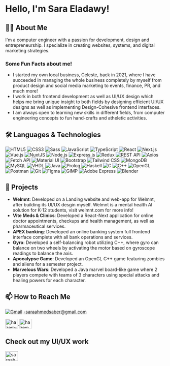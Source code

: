 # Hello, I'm Sara Eladawy!

## 👨‍💻 About Me
I'm a computer engineer with a passion for development, design and entrepreneurship. I specialize in creating websites, systems, and digital marketing strategies.

### Some Fun Facts about me!
- I started my own local business, Celeste, back in 2021, where I have succeeded in managing the whole business completely by myself from product design and social media marketing to events, finance, PR, and much more!
- I work in both frontend development as well as UI/UX design which helps me bring unique insight to both fields by designing efficient UI/UX designs as well as implementing Design-Cohesive frontend interfaces.
- I am always open to learning new skills in different fields, from computer engineering concepts to fun hand-crafts and atheletic activities.

## 🛠 Languages & Technologies
![HTML5](https://img.shields.io/badge/-HTML5-E34F26?style=flat-square&logo=html5&logoColor=white)
![CSS3](https://img.shields.io/badge/-CSS3-1572B6?style=flat-square&logo=css3)
![Sass](https://img.shields.io/badge/-Sass-CC6699?style=flat-square&logo=sass&logoColor=white)
![JavaScript](https://img.shields.io/badge/-JavaScript-F7DF1E?style=flat-square&logo=javascript&logoColor=black)
![TypeScript](https://img.shields.io/badge/-TypeScript-007ACC?style=flat-square&logo=typescript&logoColor=white)
![React](https://img.shields.io/badge/-React-61DAFB?style=flat-square&logo=react&logoColor=black)
![Next.js](https://img.shields.io/badge/-Next.js-000000?style=flat-square&logo=next.js)
![Vue.js](https://img.shields.io/badge/-Vue.js-4FC08D?style=flat-square&logo=vue.js&logoColor=white)
![NuxtJS](https://img.shields.io/badge/-NuxtJS-00DC82?style=flat-square&logo=nuxt.js&logoColor=white)
![Node.js](https://img.shields.io/badge/-Node.js-339933?style=flat-square&logo=nodedotjs&logoColor=white)
![Express.js](https://img.shields.io/badge/-Express.js-000000?style=flat-square&logo=express&logoColor=white)
![Redux](https://img.shields.io/badge/-Redux-764ABC?style=flat-square&logo=redux&logoColor=white)
![REST API](https://img.shields.io/badge/-REST_API-02569B?style=flat-square&logo=rest&logoColor=white)
![Axios](https://img.shields.io/badge/-Axios-671ddf?style=flat-square&logo=axios&logoColor=white)
![Fetch API](https://img.shields.io/badge/-Fetch_API-61DAFB?style=flat-square&logo=fetch&logoColor=white)
![Material UI](https://img.shields.io/badge/-MUI-0081CB?style=flat-square&logo=mui&logoColor=white)
![Bootstrap](https://img.shields.io/badge/-Bootstrap-7952B3?style=flat-square&logo=bootstrap&logoColor=white)
![Tailwind CSS](https://img.shields.io/badge/-Tailwind_CSS-38B2AC?style=flat-square&logo=tailwind-css&logoColor=white)
![MongoDB](https://img.shields.io/badge/-MongoDB-47A248?style=flat-square&logo=mongodb&logoColor=white)
![MySQL](https://img.shields.io/badge/-MySQL-4479A1?style=flat-square&logo=mysql&logoColor=white)
![VHDL](https://img.shields.io/badge/-VHDL-007ACC?style=flat-square&logo=vhdl&logoColor=white)
![Java](https://img.shields.io/badge/-Java-007396?style=flat-square&logo=java&logoColor=white)
![Prolog](https://img.shields.io/badge/-Prolog-ffffff?style=flat-square&logo=prolog&logoColor=black)
![Haskell](https://img.shields.io/badge/-Haskell-5D4F85?style=flat-square&logo=haskell&logoColor=white)
![C](https://img.shields.io/badge/-C-A8B9CC?style=flat-square&logo=c&logoColor=black)
![C++](https://img.shields.io/badge/-C++-00599C?style=flat-square&logo=cplusplus&logoColor=white)
![OpenGL](https://img.shields.io/badge/-OpenGL-5586A4?style=flat-square&logo=opengl&logoColor=white)
![Postman](https://img.shields.io/badge/-Postman-FF6C37?style=flat-square&logo=postman&logoColor=white)
![Git](https://img.shields.io/badge/-Git-F05032?style=flat-square&logo=git&logoColor=white)
![Figma](https://img.shields.io/badge/-Figma-F24E1E?style=flat-square&logo=figma&logoColor=white)
![GIMP](https://img.shields.io/badge/-GIMP-5C5543?style=flat-square&logo=gimp&logoColor=white)
![Adobe Express](https://img.shields.io/badge/-Adobe_Express-FF0000?style=flat-square&logo=adobe&logoColor=white)
![Blender](https://img.shields.io/badge/-Blender-F5792A?style=flat-square&logo=blender&logoColor=white)


## 📂 Projects
- **Welmnt**: Developed on a Landing website and web-app for Welmnt, after building its UI/UX desgin myself. Welmnt is a mental health AI solution for K-12 students, visit welmnt.com for more info!
- **Vite Meds & Clinics**: Developed a React-Next application for online doctor appointments, checkups and health management, as well as pharmaceutical services.
- **APEX banking**: Developed an online banking system full frontend interface complete with all bank operations and services.
- **Gyro**: Developed a self-balancing robot utilizing C++, where gyro can balance on two wheels by activating the motor based on gyroscope readings to balance the axis.
- **Apocalypse Game**: Developed an OpenGL C++ game featuring zombies and aliens for a semester project.
- **Marvelous Wars**: Developed a Java marvel board-like game where 2 players compete with teams of 3 characters using special attacks and healing powers for each character.

## 📫 How to Reach Me
[![Gmail](https://img.shields.io/badge/-Gmail-D14836?style=flat&logo=gmail&logoColor=white)](mailto:saraahmedsaber@gmail.com) -saraahmedsaber@gmail.com
<p align="left">
  <a href="https://www.linkedin.com/in/sara-Eladawy-186335249" target="blank">
    <img align="center" src="https://raw.githubusercontent.com/rahuldkjain/github-profile-readme-generator/master/src/images/icons/Social/linked-in-alt.svg" alt="hazem-abdelghany" height="30" width="40" />
  </a>
  <a href="mailto:saraahmedsaber@gmail.com" target="blank">
    <img align="center" src="https://raw.githubusercontent.com/rahuldkjain/github-profile-readme-generator/master/src/images/icons/Social/instagram.svg" alt="hazem_abdelghany" height="30" width="40" />
  </a>
</p>

## Check out my UI/UX work
<a href="https://www.behance.net/saraahmed276" target="blank"><img align="center" src="https://raw.githubusercontent.com/rahuldkjain/github-profile-readme-generator/master/src/images/icons/Social/behance.svg" alt="saraahmed276" height="30" width="40" /></a>




 

